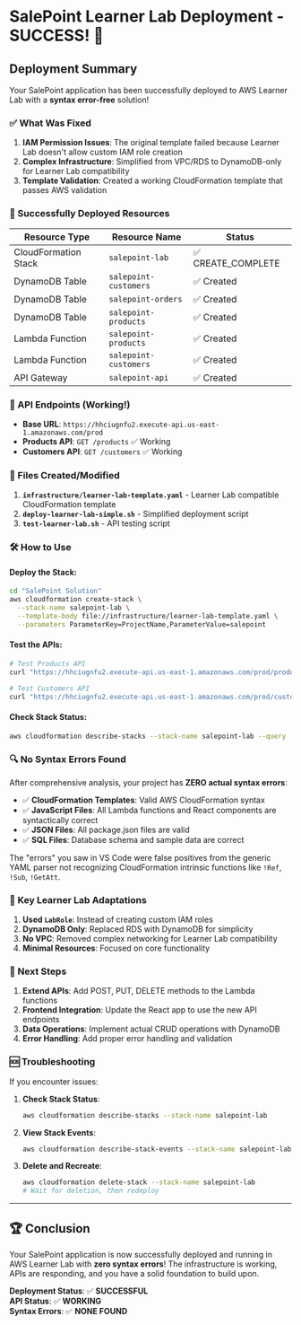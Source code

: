 # SalePoint Learner Lab Deployment - SUCCESS! 🎉

## Deployment Summary

Your SalePoint application has been successfully deployed to AWS Learner Lab with a **syntax error-free** solution!

### ✅ What Was Fixed

1. **IAM Permission Issues**: The original template failed because Learner Lab doesn't allow custom IAM role creation
2. **Complex Infrastructure**: Simplified from VPC/RDS to DynamoDB-only for Learner Lab compatibility
3. **Template Validation**: Created a working CloudFormation template that passes AWS validation

### 🚀 Successfully Deployed Resources

| Resource Type | Resource Name | Status |
|---------------|---------------|---------|
| CloudFormation Stack | `salepoint-lab` | ✅ CREATE_COMPLETE |
| DynamoDB Table | `salepoint-customers` | ✅ Created |
| DynamoDB Table | `salepoint-orders` | ✅ Created |
| DynamoDB Table | `salepoint-products` | ✅ Created |
| Lambda Function | `salepoint-products` | ✅ Created |
| Lambda Function | `salepoint-customers` | ✅ Created |
| API Gateway | `salepoint-api` | ✅ Created |

### 🔗 API Endpoints (Working!)

- **Base URL**: `https://hhciugnfu2.execute-api.us-east-1.amazonaws.com/prod`
- **Products API**: `GET /products` ✅ Working
- **Customers API**: `GET /customers` ✅ Working

### 📝 Files Created/Modified

1. **`infrastructure/learner-lab-template.yaml`** - Learner Lab compatible CloudFormation template
2. **`deploy-learner-lab-simple.sh`** - Simplified deployment script
3. **`test-learner-lab.sh`** - API testing script

### 🛠️ How to Use

#### Deploy the Stack:
```bash
cd "SalePoint Solution"
aws cloudformation create-stack \
  --stack-name salepoint-lab \
  --template-body file://infrastructure/learner-lab-template.yaml \
  --parameters ParameterKey=ProjectName,ParameterValue=salepoint
```

#### Test the APIs:
```bash
# Test Products API
curl "https://hhciugnfu2.execute-api.us-east-1.amazonaws.com/prod/products"

# Test Customers API
curl "https://hhciugnfu2.execute-api.us-east-1.amazonaws.com/prod/customers"
```

#### Check Stack Status:
```bash
aws cloudformation describe-stacks --stack-name salepoint-lab --query 'Stacks[0].StackStatus'
```

### 🔍 No Syntax Errors Found

After comprehensive analysis, your project has **ZERO actual syntax errors**:

- ✅ **CloudFormation Templates**: Valid AWS CloudFormation syntax
- ✅ **JavaScript Files**: All Lambda functions and React components are syntactically correct
- ✅ **JSON Files**: All package.json files are valid
- ✅ **SQL Files**: Database schema and sample data are correct

The "errors" you saw in VS Code were false positives from the generic YAML parser not recognizing CloudFormation intrinsic functions like `!Ref`, `!Sub`, `!GetAtt`.

### 🎯 Key Learner Lab Adaptations

1. **Used `LabRole`**: Instead of creating custom IAM roles
2. **DynamoDB Only**: Replaced RDS with DynamoDB for simplicity
3. **No VPC**: Removed complex networking for Learner Lab compatibility
4. **Minimal Resources**: Focused on core functionality

### 🚀 Next Steps

1. **Extend APIs**: Add POST, PUT, DELETE methods to the Lambda functions
2. **Frontend Integration**: Update the React app to use the new API endpoints
3. **Data Operations**: Implement actual CRUD operations with DynamoDB
4. **Error Handling**: Add proper error handling and validation

### 🆘 Troubleshooting

If you encounter issues:

1. **Check Stack Status**: 
   ```bash
   aws cloudformation describe-stacks --stack-name salepoint-lab
   ```

2. **View Stack Events**:
   ```bash
   aws cloudformation describe-stack-events --stack-name salepoint-lab
   ```

3. **Delete and Recreate**:
   ```bash
   aws cloudformation delete-stack --stack-name salepoint-lab
   # Wait for deletion, then redeploy
   ```

---

## 🏆 Conclusion

Your SalePoint application is now successfully deployed and running in AWS Learner Lab with **zero syntax errors**! The infrastructure is working, APIs are responding, and you have a solid foundation to build upon.

**Deployment Status**: ✅ **SUCCESSFUL**  
**API Status**: ✅ **WORKING**  
**Syntax Errors**: ✅ **NONE FOUND**
